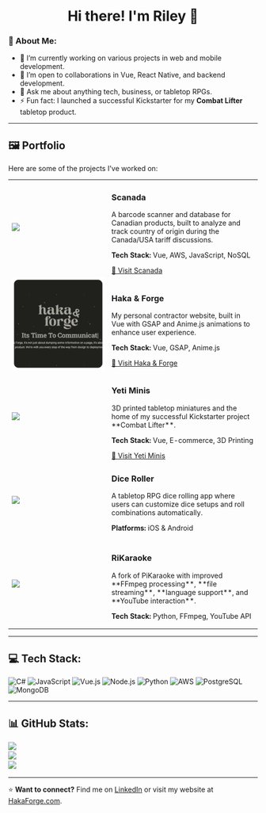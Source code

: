 <h1 align="center">Hi there! I'm Riley 👋</h1>

### 💫 About Me:
- 🔭 I’m currently working on various projects in web and mobile development.
- 👯 I’m open to collaborations in Vue, React Native, and backend development.
- 💬 Ask me about anything tech, business, or tabletop RPGs.
- ⚡ Fun fact: I launched a successful Kickstarter for my **Combat Lifter** tabletop product.

---

## 🖼️ Portfolio
Here are some of the projects I've worked on:

<table>
  <tr>
    <td width="40%">
      <img src="https://scanada.ca/logo.png" width="100%">
    </td>
    <td>
      <h3>Scanada</h3>
      <p>A barcode scanner and database for Canadian products, built to analyze and track country of origin during the Canada/USA tariff discussions.</p>
      <p><b>Tech Stack:</b> Vue, AWS, JavaScript, NoSQL</p>
      <a href="http://scanada.ca" target="_blank">🔗 Visit Scanada</a>
    </td>
  </tr>
  <tr>
    <td>
      <img src="https://github.com/octobarian/octobarian/blob/main/haka_example.png?raw=true" width="100%">
    </td>
    <td>
      <h3>Haka & Forge</h3>
      <p>My personal contractor website, built in Vue with GSAP and Anime.js animations to enhance user experience.</p>
      <p><b>Tech Stack:</b> Vue, GSAP, Anime.js</p>
      <a href="http://hakaforge.com" target="_blank">🔗 Visit Haka & Forge</a>
    </td>
  </tr>
  <tr>
    <td>
      <img src="https://yetiminis.com/logo.png" width="100%">
    </td>
    <td>
      <h3>Yeti Minis</h3>
      <p>3D printed tabletop miniatures and the home of my successful Kickstarter project **Combat Lifter**.</p>
      <p><b>Tech Stack:</b> Vue, E-commerce, 3D Printing</p>
      <a href="http://yetiminis.com" target="_blank">🔗 Visit Yeti Minis</a>
    </td>
  </tr>
  <tr>
    <td>
      <img src="https://yourimagehere.com/diceroller.png" width="100%">
    </td>
    <td>
      <h3>Dice Roller</h3>
      <p>A tabletop RPG dice rolling app where users can customize dice setups and roll combinations automatically.</p>
      <p><b>Platforms:</b> iOS & Android</p>
    </td>
  </tr>
  <tr>
    <td>
      <img src="https://yourimagehere.com/rikaraoke.png" width="100%">
    </td>
    <td>
      <h3>RiKaraoke</h3>
      <p>A fork of PiKaraoke with improved **FFmpeg processing**, **file streaming**, **language support**, and **YouTube interaction**.</p>
      <p><b>Tech Stack:</b> Python, FFmpeg, YouTube API</p>
    </td>
  </tr>
</table>

---

## 💻 Tech Stack:
![C#](https://img.shields.io/badge/c%23-%23239120.svg?style=for-the-badge&logo=csharp&logoColor=white) 
![JavaScript](https://img.shields.io/badge/javascript-%23323330.svg?style=for-the-badge&logo=javascript&logoColor=%23F7DF1E) 
![Vue.js](https://img.shields.io/badge/vue.js-%2335495e.svg?style=for-the-badge&logo=vuedotjs&logoColor=%234FC08D) 
![Node.js](https://img.shields.io/badge/node.js-6DA55F?style=for-the-badge&logo=node.js&logoColor=white) 
![Python](https://img.shields.io/badge/python-3670A0?style=for-the-badge&logo=python&logoColor=ffdd54) 
![AWS](https://img.shields.io/badge/AWS-%23FF9900.svg?style=for-the-badge&logo=amazon-aws&logoColor=white) 
![PostgreSQL](https://img.shields.io/badge/PostgreSQL-%23316192.svg?style=for-the-badge&logo=postgresql&logoColor=white) 
![MongoDB](https://img.shields.io/badge/MongoDB-%234ea94b.svg?style=for-the-badge&logo=mongodb&logoColor=white) 

---

## 📊 GitHub Stats:
![](https://github-readme-stats.vercel.app/api?username=Octobarian&theme=dark&hide_border=false&include_all_commits=true&count_private=true)<br/>
![](https://nirzak-streak-stats.vercel.app/?user=Octobarian&theme=dark&hide_border=false)<br/>
![](https://github-readme-stats.vercel.app/api/top-langs/?username=Octobarian&theme=dark&hide_border=false&include_all_commits=true&count_private=true&layout=compact)

---

⭐️ **Want to connect?** Find me on [LinkedIn](https://linkedin.com/in/yourprofile) or visit my website at [HakaForge.com](http://hakaforge.com).

